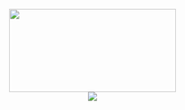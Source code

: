 <p align="center">
  <!--<img src="https://github-readme-stats.vercel.app/api?username=xthrasher&theme=radical&show_icons=tr&count_private=true&show_icons=true" width="%100" height="150px" /><br>
  <img src="https://github-readme-stats.vercel.app/api/pin/?username=xthrasher&repo=Facebook-Profile-Concept&theme=radical" width="300px" height="150px" />
  <img src="https://github-readme-stats.vercel.app/api/pin/?username=xthrasher&repo=Instagram-Profile-Concept&theme=radical" width="300px" height="150px" />-->
  <img src="https://lanyard-profile-readme.vercel.app/api/739853682430050335"  width="300px" height="150px"/><br>
  <a href="https://hits.seeyoufarm.com"><img src="https://hits.seeyoufarm.com/api/count/incr/badge.svg?url=https%3A%2F%2Fgithub.com%2Fthrashxr&count_bg=%235865F2&title_bg=%234F4F4F&icon=apachedruid.svg&icon_color=%23E7E7E7&title=view&edge_flat=false"/></a>
</p>
